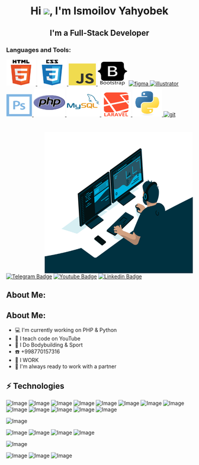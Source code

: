 <h1 align="center">Hi <img src="https://raw.githubusercontent.com/aemmadi/aemmadi/master/wave.gif" width="30px">, I'm Ismoilov Yahyobek</h1>
<h2 align="center">I'm a Full-Stack Developer</h2>

<h3 align="left">Languages and Tools:</h3>
<p align="left"> <a href="https://www.w3.org/html/" target="_blank" rel="noreferrer"> <img src="https://raw.githubusercontent.com/devicons/devicon/master/icons/html5/html5-original-wordmark.svg" alt="html5" width="80" height="70"/> <a href="https://www.w3schools.com/css/" target="_blank" rel="noreferrer"> <img src="https://raw.githubusercontent.com/devicons/devicon/master/icons/css3/css3-original-wordmark.svg" alt="css3" width="80" height="70"/> </a>  <a href="https://developer.mozilla.org/en-US/docs/Web/JavaScript" target="_blank" rel="noreferrer"> <img src="https://raw.githubusercontent.com/devicons/devicon/master/icons/javascript/javascript-original.svg" alt="javascript" width="75" height="60"/> </a> <img src="https://raw.githubusercontent.com/devicons/devicon/master/icons/bootstrap/bootstrap-plain-wordmark.svg" alt="bootstrap" width="80" height="65"/> </a> <a href="https://www.figma.com/" target="_blank" rel="noreferrer"> <img src="https://www.vectorlogo.zone/logos/figma/figma-icon.svg" alt="figma" width="75" height="65"/> </a> <a href="https://www.adobe.com/in/products/illustrator.html" target="_blank" rel="noreferrer"> <img src="https://www.vectorlogo.zone/logos/adobe_illustrator/adobe_illustrator-icon.svg" alt="illustrator" width="60" height="60"/> </a> <a href="https://www.photoshop.com/en" target="_blank" rel="noreferrer"> <img src="https://raw.githubusercontent.com/devicons/devicon/master/icons/photoshop/photoshop-line.svg" alt="photoshop" width="70" height="60"/> </a> <a href="https://www.php.net" target="_blank" rel="noreferrer"> <img src="https://raw.githubusercontent.com/devicons/devicon/master/icons/php/php-original.svg" alt="php" width="85" height="75"/> </a> <a href="https://www.mysql.com/" target="_blank" rel="noreferrer"> <img src="https://raw.githubusercontent.com/devicons/devicon/master/icons/mysql/mysql-original-wordmark.svg" alt="mysql" width="90" height="80"/> </a> <a href="https://laravel.com/" target="_blank" rel="noreferrer"> <img src="https://raw.githubusercontent.com/devicons/devicon/master/icons/laravel/laravel-plain-wordmark.svg" alt="laravel" width="80" height="65"/> </a> <a href="https://www.python.org" target="_blank" rel="noreferrer"> <img src="https://raw.githubusercontent.com/devicons/devicon/master/icons/python/python-original.svg" alt="python" width="80" height="75"/> </a> <a href="https://git-scm.com/" target="_blank" rel="noreferrer"> <img src="https://www.vectorlogo.zone/logos/git-scm/git-scm-icon.svg" alt="git" width="90" height="70"/> </a> </p>

#  <img align="right" alt="GIF" src="https://github.com/Yahyobek-Coder/Yahyobek-Coder/blob/main/code.gif?raw=true" width="400" height="380" />
  
  [![Telegram Badge](https://img.shields.io/badge/@Dasturchi1111-2CA5E0?style=flat-square&logo=telegram&logoColor=white&link=https://t.me/Dasturchi1111)](https://t.me/Dasturchi1111)
  [![Youtube Badge](https://img.shields.io/badge/@YAHYOBEK_CODER-FF0004?style=flat-square&logo=youtube&logoColor=white&link=https://www.youtube.com/@YAHYOBEK_CODER)](https://www.youtube.com/@YAHYOBEK_CODER)
  [![Linkedin Badge](https://img.shields.io/badge/-yahyobek_ismoilov-blue?style=flat-square&logo=Linkedin&logoColor=white&link=https://www.linkedin.com/in/yahyobek-ismoilov-35a363276//)](https://www.linkedin.com/in/yahyobek-ismoilov-35a363276/) 
  
 <h2 align="left"> About Me:</h2>

 <h2 align="left"> About Me:</h2>

  - :computer: I'm currently working on PHP & Python
  - :triangular_flag_on_post: I teach code on YouTube
  - :muscle: I Do Bodybuilding & Sport
  - ☎️ +998770157316
  - 💯 I WORK
  - 🤝 I'm always ready to work with a partner

  <h2 align="left"> ⚡️ Technologies</h2>

  ![Image](https://img.shields.io/badge/-HTML5-E34F26?style=for-the-badge&logo=html5&logoColor=white) 
  ![Image](https://img.shields.io/badge/-CSS3-1572B6?style=for-the-badge&logo=css3)
  ![Image](https://img.shields.io/badge/JavaScript-323330?style=for-the-badge&logo=javascript&logoColor=F7DF1E)
  ![Image](https://img.shields.io/badge/-Bootstrap-563D7C?style=for-the-badge&logo=bootstrap)
  ![Image](https://img.shields.io/badge/Sass-CC6699?style=for-the-badge&logo=sass&logoColor=white)
  ![Image](https://img.shields.io/badge/jQuery-0769AD?style=for-the-badge&logo=jquery&logoColor=white)
  ![Image](https://img.shields.io/badge/Git-F05032?style=for-the-badge&logo=git&logoColor=white)
  ![Image](https://img.shields.io/badge/php-777BB4?style=for-the-badge&logo=php&logoColor=white)
  ![Image](https://img.shields.io/badge/MySQL-005C84?style=for-the-badge&logo=mysql&logoColor=white)
  ![Image](https://img.shields.io/badge/Xampp-F37623?style=for-the-badge&logo=xampp&logoColor=white)
  ![Image](https://img.shields.io/badge/Figma-F24E1E?style=for-the-badge&logo=figma&logoColor=white)
  ![Image](https://img.shields.io/badge/Adobe%20Photoshop-31A8FF?style=for-the-badge&logo=Adobe%20Photoshop&logoColor=black)
  ![Image](https://img.shields.io/badge/Adobe%20Illustrator-FF9A00?style=for-the-badge&logo=adobe%20illustrator&logoColor=fff)

  ![Image](https://img.shields.io/badge/Netlify-00C7B7?style=for-the-badge&logo=netlify&logoColor=white)

  ![Image](https://img.shields.io/badge/VSCode-0078D4?style=for-the-badge&logo=visual%20studio%20code&logoColor=white)
  ![Image](https://img.shields.io/badge/sublime_text-%23575757.svg?&style=for-the-badge&logo=sublime-text&logoColor=important)
  ![Image](https://img.shields.io/badge/Atom-66595C?style=for-the-badge&logo=Atom&logoColor=A1D993)
  ![Image](https://img.shields.io/badge/PyCharm-000000.svg?&style=for-the-badge&logo=PyCharm&logoColor=FCF84C)

  ![Image](https://img.shields.io/badge/Counter_Strike-000000?style=for-the-badge&logo=counter-strike&logoColor=white)

  ![Image](https://img.shields.io/badge/Telegram-2CA5E0?style=for-the-badge&logo=telegram&logoColor=white)
  ![Image](	https://img.shields.io/badge/YouTube-FF0000?style=for-the-badge&logo=youtube&logoColor=white)
  ![Image](https://img.shields.io/badge/GitHub_Actions-2088FF?style=for-the-badge&logo=github-actions&logoColor=white)


